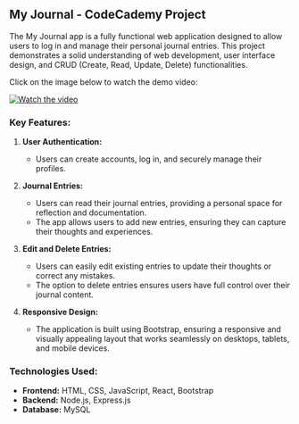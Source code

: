 ## **My Journal - CodeCademy Project**

The My Journal app is a fully functional web application designed to allow users to log in and manage their personal journal entries. This project demonstrates a solid understanding of web development, user interface design, and CRUD (Create, Read, Update, Delete) functionalities.

Click on the image below to watch the demo video:

[![Watch the video](https://img.youtube.com/vi/wZ9TDMDFZ7s/0.jpg)](https://www.youtube.com/watch?v=wZ9TDMDFZ7s)

### **Key Features:**

1. **User Authentication:**
   - Users can create accounts, log in, and securely manage their profiles.

2. **Journal Entries:**
   - Users can read their journal entries, providing a personal space for reflection and documentation.
   - The app allows users to add new entries, ensuring they can capture their thoughts and experiences.

3. **Edit and Delete Entries:**
   - Users can easily edit existing entries to update their thoughts or correct any mistakes.
   - The option to delete entries ensures users have full control over their journal content.

4. **Responsive Design:**
   - The application is built using Bootstrap, ensuring a responsive and visually appealing layout that works seamlessly on desktops, tablets, and mobile devices.

### **Technologies Used:**
- **Frontend:** HTML, CSS, JavaScript, React, Bootstrap
- **Backend:** Node.js, Express.js
- **Database:** MySQL
